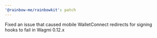 ```yaml
---
'@rainbow-me/rainbowkit': patch
---
```


Fixed an issue that caused mobile WalletConnect redirects for signing hooks to fail in Wagmi 0.12.x
